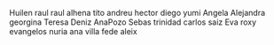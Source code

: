 Huilen
raul
raul alhena
tito
andreu
hector
diego
yumi
Angela
Alejandra
georgina
Teresa
Deniz
AnaPozo
Sebas
trinidad
carlos saiz
Eva 
roxy
evangelos
nuria
ana villa
fede
aleix
